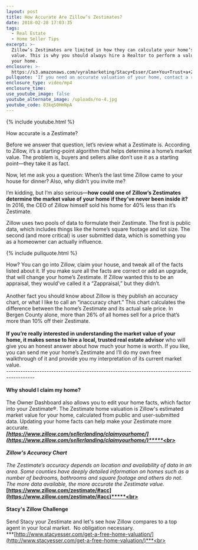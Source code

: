 ```yaml
---
layout: post
title: How Accurate Are Zillow’s Zestimates?
date: 2018-02-28 17:03:35
tags:
  - Real Estate
  - Home Seller Tips
excerpt: >-
  Zillow’s Zestimates are limited in how they can calculate your home’s market
  value. This is why you should always hire a Realtor to perform a valuation of
  your home.
enclosure: >-
  https://s3.amazonaws.com/vyralmarketing/Stacy+Esser/Can+You+Trust+a+Zestimate+to+Give+Your+Home+an+Accurate+Valuation%253F.mp4
pullquote: 'If you need an accurate valuation of your home, contact a real estate expert.'
enclosure_type: video/mp4
enclosure_time:
use_youtube_image: false
youtube_alternate_image: /uploads/no-4.jpg
youtube_code: 83kqS0HmNpA
---
```


{% include youtube.html %}

How accurate is a Zestimate?

Before we answer that question, let’s review what a Zestimate is. According to Zillow, it’s a starting-point algorithm that helps determine a home’s market value. The problem is, buyers and sellers alike don’t use it as a starting point—they take it as fact.

Now, let me ask you a question: When’s the last time Zillow came to your house for dinner? Also, why didn’t you invite me?

I’m kidding, but I’m also serious—**how could one of Zillow’s Zestimates determine the market value of your home if they’ve never been inside it?** In 2016, the CEO of Zillow himself sold his home for 40% less than it’s Zestimate.

Zillow uses two pools of data to formulate their Zestimate. The first is public data, which includes things like the home’s square footage and lot size. The second (and more critical) is user submitted data, which is something you as a homeowner can actually influence.

{% include pullquote.html %}

How? You can go into Zillow, claim your house, and tweak all of the facts listed about it. If you make sure all the facts are correct or add an upgrade, that will change your home’s Zestimate. If Zillow wanted this to be an appraisal, they would’ve called it a “Zappraisal,” but they didn’t.<br><br>Another fact you should know about Zillow is they publish an accuracy chart, or what I like to call an “inaccuracy chart.” This chart calculates the difference between the home’s Zestimate and its actual sale price. In Bergen County alone, more than 26% of all homes sell for a price that’s more than 10% off their Zestimate.**<br><br>If you’re really interested in understanding the market value of your home, it makes sense to hire a local, trusted real estate advisor** who will give you an honest answer about how much your home is worth. If you like, you can send me your home’s Zestimate and I’ll do my own free walkthrough of it and provide you my interpretation of its current market value.<br>------------------------------------------------------------------------------------------<br>**<br>Why should I claim my home?**<br><br>The Owner Dashboard also allows you to edit your home facts, which factor into your Zestimate&reg;. The Zestimate home valuation is Zillow's estimated market value for your home, calculated from public and user-submitted data. Updating your home facts can help make your Zestimate more accurate.&nbsp;<br>***[https://www.zillow.com/sellerlanding/claimyourhome/](https://www.zillow.com/sellerlanding/claimyourhome/)*****<br><br><br>Zillow's Accuracy Chart**<br><br>The Zestimate’s accuracy depends on location and availability of data in an area. Some counties have deeply detailed information on homes such as a number of bedrooms, bathrooms and square footage and others do not. The more data available, the more accurate the Zestimate value.<br>***[https://www.zillow.com/zestimate/#acc](https://www.zillow.com/zestimate/#acc)*****<br><br><br>Stacy's Zillow Challenge**<br><br>Send Stacy your Zestimate and let's see how Zillow compares to a top agent in your local market. &nbsp;No obligation necessary.&nbsp;<br>***[http://www.stacyesser.com/get-a-free-home-valuation/](http://www.stacyesser.com/get-a-free-home-valuation/)***<br>&nbsp;